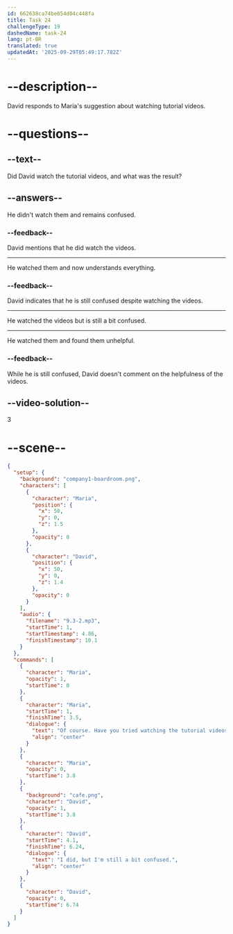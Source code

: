 ```yaml
---
id: 662638ca74be054d04c448fa
title: Task 24
challengeType: 19
dashedName: task-24
lang: pt-BR
translated: true
updatedAt: '2025-09-29T05:49:17.782Z'
---
```


<!-- (Audio) Maria: Of course! Have you tried watching the tutorial videos? David: I did, but I'm still a bit confused. -->

# --description--

David responds to Maria's suggestion about watching tutorial videos.

# --questions--

## --text--

Did David watch the tutorial videos, and what was the result?

## --answers--

He didn't watch them and remains confused.

### --feedback--

David mentions that he did watch the videos.

---

He watched them and now understands everything.

### --feedback--

David indicates that he is still confused despite watching the videos.

---

He watched the videos but is still a bit confused.

---

He watched them and found them unhelpful.

### --feedback--

While he is still confused, David doesn't comment on the helpfulness of the videos.

## --video-solution--

3

# --scene--

```json
{
  "setup": {
    "background": "company1-boardroom.png",
    "characters": [
      {
        "character": "Maria",
        "position": {
          "x": 50,
          "y": 0,
          "z": 1.5
        },
        "opacity": 0
      },
      {
        "character": "David",
        "position": {
          "x": 50,
          "y": 0,
          "z": 1.4
        },
        "opacity": 0
      }
    ],
    "audio": {
      "filename": "9.3-2.mp3",
      "startTime": 1,
      "startTimestamp": 4.86,
      "finishTimestamp": 10.1
    }
  },
  "commands": [
    {
      "character": "Maria",
      "opacity": 1,
      "startTime": 0
    },
    {
      "character": "Maria",
      "startTime": 1,
      "finishTime": 3.5,
      "dialogue": {
        "text": "Of course. Have you tried watching the tutorial videos?",
        "align": "center"
      }
    },
    {
      "character": "Maria",
      "opacity": 0,
      "startTime": 3.8
    },
    {
      "background": "cafe.png",
      "character": "David",
      "opacity": 1,
      "startTime": 3.8
    },
    {
      "character": "David",
      "startTime": 4.1,
      "finishTime": 6.24,
      "dialogue": {
        "text": "I did, but I'm still a bit confused.",
        "align": "center"
      }
    },
    {
      "character": "David",
      "opacity": 0,
      "startTime": 6.74
    }
  ]
}
```
